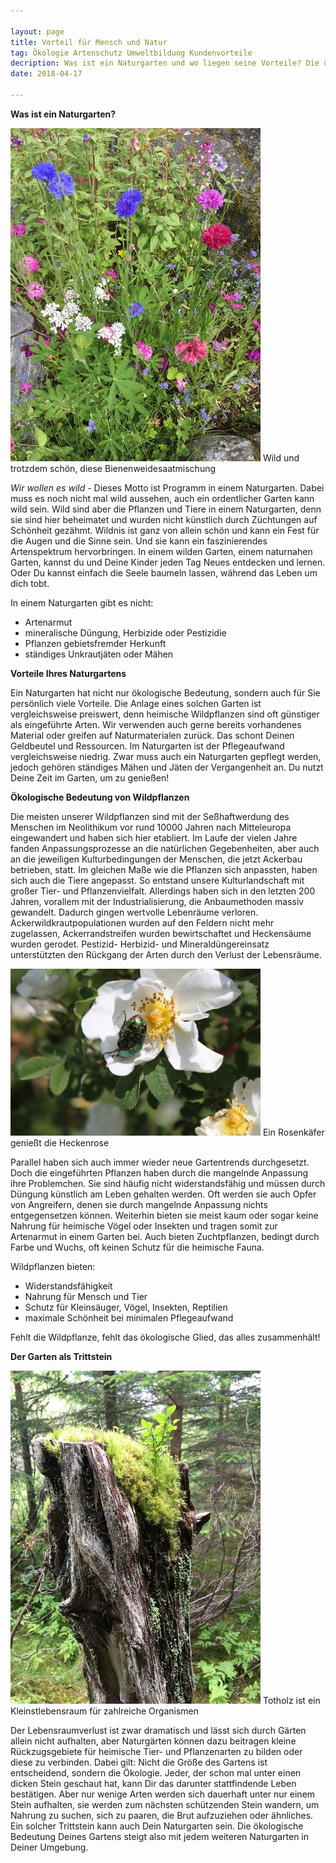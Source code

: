 ```yaml
---

layout: page
title: Vorteil für Mensch und Natur
tag: Ökologie Artenschutz Umweltbildung Kundenvorteile
decription: Was ist ein Naturgarten und wo liegen seine Vorteile? Die ökologische Bedeutung von Wildpflanzen und der Garten als Trittstein für Fauna und Flora
date: 2018-04-17

---
```


**Was ist ein Naturgarten?**

<span class="image right">
<img src="/images/Bienenweide.jpg">
Wild und trotzdem schön, diese Bienenweidesaatmischung
</span>

_Wir wollen es wild_ - Dieses Motto ist Programm in einem Naturgarten. Dabei muss es noch nicht mal wild aussehen, auch ein ordentlicher Garten kann wild sein. Wild sind aber die Pflanzen und Tiere in einem Naturgarten, denn sie sind hier beheimatet und wurden nicht künstlich durch Züchtungen auf Schönheit gezähmt. Wildnis ist ganz von allein schön und kann ein Fest für die Augen und die Sinne sein. Und sie kann ein faszinierendes Artenspektrum hervorbringen. In einem wilden Garten, einem naturnahen Garten, kannst du und Deine Kinder jeden Tag Neues entdecken und lernen. Oder Du kannst einfach die Seele baumeln lassen, während das Leben um dich tobt.

In einem Naturgarten gibt es nicht: 
- Artenarmut
- mineralische Düngung, Herbizide oder Pestizidie
- Pflanzen gebietsfremder Herkunft
- ständiges Unkrautjäten oder Mähen

**Vorteile Ihres Naturgartens**

Ein Naturgarten hat nicht nur ökologische Bedeutung, sondern auch für Sie persönlich viele Vorteile. Die Anlage eines solchen Garten ist vergleichsweise preiswert, denn heimische Wildpflanzen sind oft günstiger als eingeführte Arten. Wir verwenden auch gerne bereits vorhandenes Material oder greifen auf Naturmaterialen zurück. Das schont Deinen Geldbeutel und Ressourcen. Im Naturgarten ist der Pflegeaufwand vergleichsweise niedrig. Zwar muss auch ein Naturgarten gepflegt werden, jedoch gehören ständiges Mähen und Jäten der Vergangenheit an. Du nutzt Deine Zeit im Garten, um zu genießen!



**Ökologische Bedeutung von Wildpflanzen**

Die meisten unserer Wildpflanzen sind mit der Seßhaftwerdung des Menschen im Neolithikum vor rund 10000 Jahren nach Mitteleuropa eingewandert und haben sich hier etabliert. Im Laufe der vielen Jahre fanden Anpassungsprozesse an die natürlichen Gegebenheiten, aber auch an die jeweiligen Kulturbedingungen der Menschen, die jetzt Ackerbau betrieben, statt. Im gleichen Maße wie die Pflanzen sich anpassten, haben sich auch die Tiere angepasst. So entstand unsere Kulturlandschaft mit großer Tier- und Pflanzenvielfalt. Allerdings haben sich in den letzten 200 Jahren, vorallem mit der Industrialisierung, die Anbaumethoden massiv gewandelt. Dadurch gingen wertvolle Lebenräume verloren. Ackerwildkrautpopulationen wurden auf den Feldern nicht mehr zugelassen, Ackerrandstreifen wurden bewirtschaftet und Heckensäume wurden gerodet. Pestizid- Herbizid- und Mineraldüngereinsatz unterstützten den Rückgang der Arten durch den Verlust der Lebensräume. 

<span class="image right">
<img src="/images/Rosenkaefer.jpg">
Ein Rosenkäfer genießt die Heckenrose
</span>

Parallel haben sich auch immer wieder neue Gartentrends durchgesetzt. Doch die eingeführten Pflanzen haben durch die mangelnde Anpassung ihre Problemchen. Sie sind häufig nicht widerstandsfähig und müssen durch Düngung künstlich am Leben gehalten werden. Oft werden sie auch Opfer von Angreifern, denen sie durch mangelnde Anpassung nichts entgegensetzen können. Weiterhin bieten sie meist kaum oder sogar keine Nahrung für heimische Vögel oder Insekten und tragen somit zur Artenarmut in einem Garten bei. Auch bieten Zuchtpflanzen, bedingt durch Farbe und Wuchs, oft keinen Schutz für die heimische Fauna. 


Wildpflanzen bieten:
- Widerstandsfähigkeit
- Nahrung für Mensch und Tier
- Schutz für Kleinsäuger, Vögel, Insekten, Reptilien
- maximale Schönheit bei minimalen Pflegeaufwand

Fehlt die Wildpflanze, fehlt das ökologische Glied, das alles zusammenhält!


**Der Garten als Trittstein** 

<span class="image right">
<img src="/images/Totholz.jpg">
Totholz ist ein Kleinstlebensraum für zahlreiche Organismen
</span>

Der Lebensraumverlust ist zwar dramatisch und lässt sich durch Gärten allein nicht aufhalten, aber Naturgärten können dazu beitragen kleine Rückzugsgebiete für heimische Tier- und Pflanzenarten zu bilden oder diese zu verbinden. Dabei gilt: Nicht die Größe des Gartens ist entscheidend, sondern die Ökologie. Jeder, der schon mal unter einen dicken Stein geschaut hat, kann Dir das darunter stattfindende Leben bestätigen. Aber nur wenige Arten werden sich dauerhaft unter nur einem Stein aufhalten, sie werden zum nächsten schützenden Stein wandern, um Nahrung zu suchen, sich zu paaren, die Brut aufzuziehen oder ähnliches. Ein solcher Trittstein kann auch Dein Naturgarten sein. Die ökologische Bedeutung Deines Gartens steigt also mit jedem weiteren Naturgarten in Deiner Umgebung. 
 


